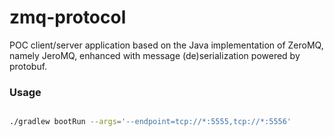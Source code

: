 # zmq-protocol
POC client/server application based on the Java implementation of ZeroMQ, namely JeroMQ, enhanced with message (de)serialization powered by protobuf.

### Usage ###

```bash

./gradlew bootRun --args='--endpoint=tcp://*:5555,tcp://*:5556'

```

